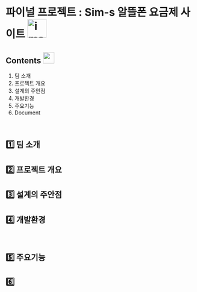 # 파이널 프로젝트 : Sim-s 알뜰폰 요금제 사이트 <img width="50" alt="image" src="https://noticon-static.tammolo.com/dgggcrkxq/image/upload/v1660020225/noticon/hzshsydhgjwuw3j1ryzi.png">

## Contents <img width="30" src="https://noticon-static.tammolo.com/dgggcrkxq/image/upload/v1577544307/noticon/a7cmr2ibsfyuwcydpvny.png">
1. 팀 소개
2. 프로젝트 개요
3. 설계의 주안점
4. 개발환경
5. 주요기능
6. Document

<br>

## 1️⃣ 팀 소개

## 2️⃣ 프로젝트 개요

## 3️⃣ 설계의 주안점

## 4️⃣ 개발환경
<img width="10" src="https://noticon-static.tammolo.com/dgggcrkxq/image/upload/v1629972500/noticon/htwpjnfc0hlr1teypbjo.png">
<img width="10" src="https://noticon-static.tammolo.com/dgggcrkxq/image/upload/v1629279836/noticon/qopgwljhqw2ezqxnfjpe.png">

## 5️⃣ 주요기능

## 6️⃣ 

